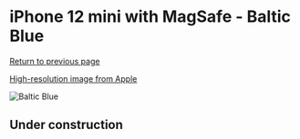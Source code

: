 # iPhone 12 mini with MagSafe - Baltic Blue

[Return to previous page](/iphone_12)

[High-resolution image from Apple](https://store.storeimages.cdn-apple.com/8756/as-images.apple.com/is/MHK83?wid=4500&hei=4500&fmt=png)

<div style="width: 500px"><img src="/almost_uncompressed/MHK83.webp" alt="Baltic Blue"></div>

## Under construction
